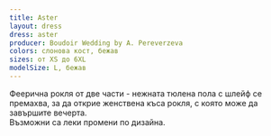 ```yaml
---
title: Aster
layout: dress
dress: aster
producer: Boudoir Wedding by A. Pereverzeva
colors: слонова кост, бежав
sizes: от XS до 6XL
modelSize: L, бежав
---
```


Феерична рокля от две части - нежната тюлена пола с шлейф се премахва, за да открие женствена къса рокля, с която може да завършите вечерта.  
Възможни са леки промени по дизайна.
